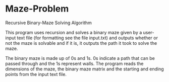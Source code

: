 # Maze-Problem
Recursive Binary-Maze Solving Algorithm

This program uses recursion and solves a binary maze given by a user-input text file (for formatting see the file input.txt) and outputs whether or not the maze is solvable and if it is, it outputs the path it took to solve the maze. 

The binary maze is made up of 0s and 1s. 0s indicate a path that can be passed through and the 1s represent walls. 
The program reads the dimensions of the maze, the binary maze matrix and the starting and ending points from the input text file. 
 
